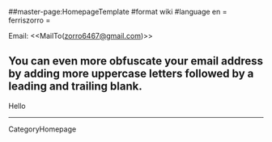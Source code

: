 ##master-page:HomepageTemplate
#format wiki
#language en
= ferriszorro =

Email: <<MailTo(zorro6467@gmail.com)>>
## You can even more obfuscate your email address by adding more uppercase letters followed by a leading and trailing blank.

Hello

----
CategoryHomepage
